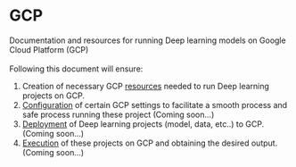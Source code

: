 # GCP
Documentation and resources for running Deep learning models on Google Cloud Platform (GCP) 
<br /><br />
Following this document will ensure:<br />
  1. Creation of necessary GCP [resources](#) needed to run Deep learning projects on GCP.
  1. [Configuration](#) of certain GCP settings to facilitate a smooth process and safe process running these project (Coming soon...)
  1. [Deployment](#) of Deep learning projects (model, data, etc..) to GCP. (Coming soon...)
  1. [Execution](#) of these projects on GCP and obtaining the desired output. (Coming soon...)
